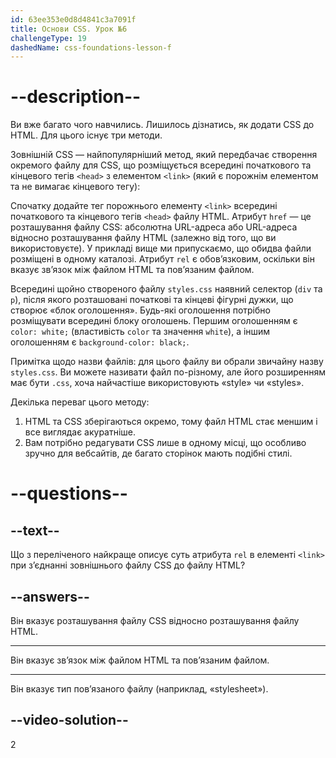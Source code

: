 ```yaml
---
id: 63ee353e0d8d4841c3a7091f
title: Основи CSS. Урок №6
challengeType: 19
dashedName: css-foundations-lesson-f
---
```


# --description--

Ви вже багато чого навчились. Лишилось дізнатись, як додати CSS до HTML. Для цього існує три методи.

Зовнішній CSS — найпопулярніший метод, який передбачає створення окремого файлу для CSS, що розміщується всередині початкового та кінцевого тегів `<head>` з елементом `<link>` (який є порожнім елементом та не вимагає кінцевого тегу):

Спочатку додайте тег порожнього елементу `<link>` всередині початкового та кінцевого тегів `<head>` файлу HTML. Атрибут `href` — це розташування файлу CSS: абсолютна URL-адреса або URL-адреса відносно розташування файлу HTML (залежно від того, що ви використовуєте). У прикладі вище ми припускаємо, що обидва файли розміщені в одному каталозі. Атрибут `rel` є обов’язковим, оскільки він вказує зв’язок між файлом HTML та пов’язаним файлом.

Всередині щойно створеного файлу `styles.css` наявний селектор (`div` та `p`), після якого розташовані початкові та кінцеві фігурні дужки, що створює «блок оголошення». Будь-які оголошення потрібно розміщувати всередині блоку оголошень. Першим оголошенням є `color: white;` (властивість `color` та значення `white`), а іншим оголошенням є `background-color: black;`.

Примітка щодо назви файлів: для цього файлу ви обрали звичайну назву `styles.css`. Ви можете називати файл по-різному, але його розширенням має бути `.css`, хоча найчастіше використовують «style» чи «styles».

Декілька переваг цього методу:

1. HTML та CSS зберігаються окремо, тому файл HTML стає меншим і все виглядає акуратніше.
2. Вам потрібно редагувати CSS лише в одному місці, що особливо зручно для вебсайтів, де багато сторінок мають подібні стилі.

# --questions--

## --text--

Що з переліченого найкраще описує суть атрибута `rel` в елементі `<link>` при з’єднанні зовнішнього файлу CSS до файлу HTML?

## --answers--

Він вказує розташування файлу CSS відносно розташування файлу HTML.

---

Він вказує зв’язок між файлом HTML та пов’язаним файлом.

---

Він вказує тип пов’язаного файлу (наприклад, «stylesheet»).


## --video-solution--

2
